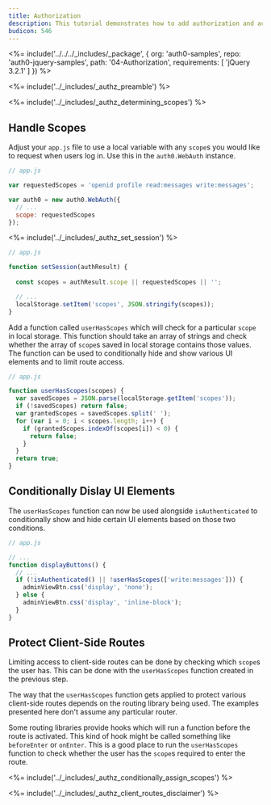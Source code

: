 ```yaml
---
title: Authorization
description: This tutorial demonstrates how to add authorization and access control to your application
budicon: 546
---
```


<%= include('../../../_includes/_package', {
  org: 'auth0-samples',
  repo: 'auth0-jquery-samples',
  path: '04-Authorization',
  requirements: [
    'jQuery 3.2.1'
  ]
}) %>

<%= include('../_includes/_authz_preamble') %>

<%= include('../_includes/_authz_determining_scopes') %>

## Handle Scopes

Adjust your `app.js` file to use a local variable with any `scope`s you would like to request when users log in. Use this in the `auth0.WebAuth` instance.

```js
// app.js

var requestedScopes = 'openid profile read:messages write:messages';

var auth0 = new auth0.WebAuth({
  // ...
  scope: requestedScopes
});
``` 

<%= include('../_includes/_authz_set_session') %>

```js
// app.js

function setSession(authResult) {
  
  const scopes = authResult.scope || requestedScopes || '';

  // ...
  localStorage.setItem('scopes', JSON.stringify(scopes));
}
```

Add a function called `userHasScopes` which will check for a particular `scope` in local storage. This function should take an array of strings and check whether the array of `scope`s saved in local storage contains those values. The function can be used to conditionally hide and show various UI elements and to limit route access.

```js
// app.js

function userHasScopes(scopes) {
  var savedScopes = JSON.parse(localStorage.getItem('scopes'));
  if (!savedScopes) return false;
  var grantedScopes = savedScopes.split(' ');
  for (var i = 0; i < scopes.length; i++) {
    if (grantedScopes.indexOf(scopes[i]) < 0) {
      return false;
    }
  }
  return true;
}
```

## Conditionally Dislay UI Elements

The `userHasScopes` function can now be used alongside `isAuthenticated` to conditionally show and hide certain UI elements based on those two conditions.

```js
// app.js

// ...
function displayButtons() {
  // ...
  if (!isAuthenticated() || !userHasScopes(['write:messages'])) {
    adminViewBtn.css('display', 'none');
  } else {
    adminViewBtn.css('display', 'inline-block');
  }
}
```

## Protect Client-Side Routes

Limiting access to client-side routes can be done by checking which `scope`s the user has. This can be done with the `userHasScopes` function created in the previous step.

The way that the `userHasScopes` function gets applied to protect various client-side routes depends on the routing library being used. The examples presented here don't assume any particular router.

Some routing libraries provide hooks which will run a function before the route is activated. This kind of hook might be called something like `beforeEnter` or `onEnter`. This is a good place to run the `userHasScopes` function to check whether the user has the `scope`s required to enter the route.

<%= include('../_includes/_authz_conditionally_assign_scopes') %>

<%= include('../_includes/_authz_client_routes_disclaimer') %>